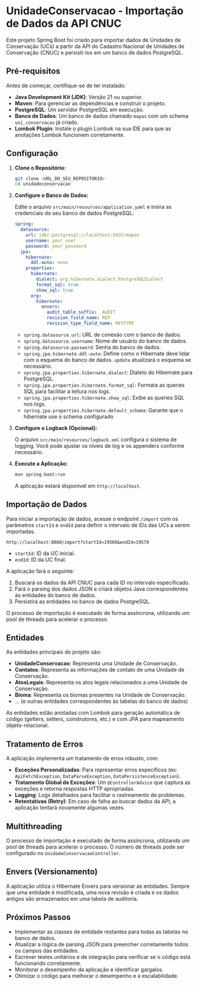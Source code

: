 # UnidadeConservacao - Importação de Dados da API CNUC

Este projeto Spring Boot foi criado para importar dados de Unidades de Conservação (UCs) a partir da API do Cadastro
Nacional de Unidades de Conservação (CNUC) e persistí-los em um banco de dados PostgreSQL.

## Pré-requisitos

Antes de começar, certifique-se de ter instalado:

* **Java Development Kit (JDK)**: Versão 21 ou superior.
* **Maven**: Para gerenciar as dependências e construir o projeto.
* **PostgreSQL**: Um servidor PostgreSQL em execução.
* **Banco de Dados**: Um banco de dados chamado `mapas` com um schema `uni_conservacao` já criado.
* **Lombok Plugin**: Instale o plugin Lombok na sua IDE para que as anotações Lombok funcionem corretamente.

## Configuração

1. **Clone o Repositório:**

   ```bash
   git clone <URL_DO_SEU_REPOSITORIO>
   cd unidadeconservacao
   ```

2. **Configure o Banco de Dados:**

   Edite o arquivo `src/main/resources/application.yaml` e insira as credenciais do seu banco de dados PostgreSQL:

   ```yaml
   spring:
     datasource:
       url: jdbc:postgresql://localhost:5432/mapas
       username: your_user
       password: your_password
     jpa:
       hibernate:
         ddl-auto: none
       properties:
         hibernate:
           dialect: org.hibernate.dialect.PostgreSQLDialect
           format_sql: true
           show_sql: true
         org:
           hibernate:
             envers:
               audit_table_suffix: _AUDIT
               revision_field_name: REV
               revision_type_field_name: REVTYPE
   ```

    * `spring.datasource.url`: URL de conexão com o banco de dados.
    * `spring.datasource.username`: Nome de usuário do banco de dados.
    * `spring.datasource.password`: Senha do banco de dados.
    * `spring.jpa.hibernate.ddl-auto`: Define como o Hibernate deve lidar com o esquema do banco de dados. `update`
      atualizará o esquema se necessário.
    * `spring.jpa.properties.hibernate.dialect`: Dialeto do Hibernate para PostgreSQL.
    * `spring.jpa.properties.hibernate.format_sql`: Formata as queries SQL para facilitar a leitura nos logs.
    * `spring.jpa.properties.hibernate.show_sql`: Exibe as queries SQL nos logs.
    * `spring.jpa.properties.hibernate.default_schema`: Garante que o hibernate use o schema configurado

3. **Configure o Logback (Opcional):**

   O arquivo `src/main/resources/logback.xml` configura o sistema de logging. Você pode ajustar os níveis de log e os
   appenders conforme necessário.

4. **Execute a Aplicação:**

   ```bash
   mvn spring-boot:run
   ```

   A aplicação estará disponível em `http://localhost`.

## Importação de Dados

Para iniciar a importação de dados, acesse o endpoint `/import` com os parâmetros `startId` e `endId` para definir o
intervalo de IDs das UCs a serem importadas.

```
http://localhost:8080/import?startId=19560&endId=19570
```

* `startId`: ID da UC inicial.
* `endId`: ID da UC final.

A aplicação fará o seguinte:

1. Buscará os dados da API CNUC para cada ID no intervalo especificado.
2. Fará o parsing dos dados JSON e criará objetos Java correspondentes às entidades do banco de dados.
3. Persistirá as entidades no banco de dados PostgreSQL.

O processo de importação é executado de forma assíncrona, utilizando um pool de threads para acelerar o processo.

## Entidades

As entidades principais do projeto são:

* **UnidadeConservacao**: Representa uma Unidade de Conservação.
* **Contatos**: Representa as informações de contato de uma Unidade de Conservação.
* **AtosLegais**: Representa os atos legais relacionados a uma Unidade de Conservação.
* **Bioma**: Representa os biomas presentes na Unidade de Conservação.
* ... (e outras entidades correspondentes às tabelas do banco de dados)

As entidades estão anotadas com Lombok para geração automática de código (getters, setters, construtores, etc.) e com
JPA para mapeamento objeto-relacional.

## Tratamento de Erros

A aplicação implementa um tratamento de erros robusto, com:

* **Exceções Personalizadas**: Para representar erros específicos (ex: `ApiFetchException`, `DataParseException`,
  `DataPersistenceException`).
* **Tratamento Global de Exceções**: Um `@ControllerAdvice` que captura as exceções e retorna respostas HTTP
  apropriadas.
* **Logging**: Logs detalhados para facilitar o rastreamento de problemas.
* **Retentativas (Retry)**: Em caso de falha ao buscar dados da API, a aplicação tentará novamente algumas vezes.

## Multithreading

O processo de importação é executado de forma assíncrona, utilizando um pool de threads para acelerar o processo. O
número de threads pode ser configurado no `UnidadeConservacaoController`.

## Envers (Versionamento)

A aplicação utiliza o Hibernate Envers para versionar as entidades. Sempre que uma entidade é modificada, uma nova
revisão é criada e os dados antigos são armazenados em uma tabela de auditoria.

## Próximos Passos

* Implementar as classes de entidade restantes para todas as tabelas no banco de dados.
* Atualizar a lógica de parsing JSON para preencher corretamente todos os campos das entidades.
* Escrever testes unitários e de integração para verificar se o código está funcionando corretamente.
* Monitorar o desempenho da aplicação e identificar gargalos.
* Otimizar o código para melhorar o desempenho e a escalabilidade.


